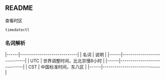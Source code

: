 ##  README
查看时区
```shell
timedatectl
```

###   名词解析
|------|-----------------------------|
| 名词 | 说明                        |
|------|-----------------------------|
| UTC  | 世界调整时间，比北京慢8小时 |
|------|-----------------------------|
| CST  | 中国标准时间，东八区        |
|------|-----------------------------|


